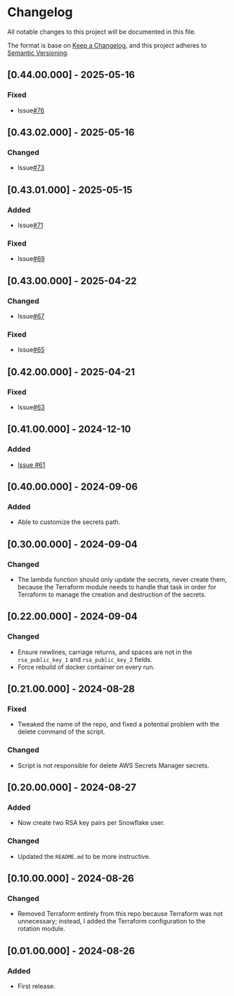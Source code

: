 # Changelog
All notable changes to this project will be documented in this file.

The format is base on [Keep a Changelog](https://keepachangelog.com/en/1.1.0/), and this project adheres to [Semantic Versioning](https://semver.org/spec/v2.0.0.html).


## [0.44.00.000] - 2025-05-16
### Fixed
- Issue[#76](https://github.com/j3-signalroom/iac-snowflake-user-rsa_key_pairs_generator-lambda/issues/76)

## [0.43.02.000] - 2025-05-16
### Changed
- Issue[#73](https://github.com/j3-signalroom/iac-snowflake-user-rsa_key_pairs_generator-lambda/issues/73)

## [0.43.01.000] - 2025-05-15
### Added
- Issue[#71](https://github.com/j3-signalroom/iac-snowflake-user-rsa_key_pairs_generator-lambda/issues/71)

### Fixed
- Issue[#69](https://github.com/j3-signalroom/iac-snowflake-user-rsa_key_pairs_generator-lambda/issues/69)

## [0.43.00.000] - 2025-04-22
### Changed
- Issue[#67](https://github.com/j3-signalroom/iac-snowflake-user-rsa_key_pairs_generator-lambda/issues/67)

### Fixed
- Issue[#65](https://github.com/j3-signalroom/iac-snowflake-user-rsa_key_pairs_generator-lambda/issues/65)

## [0.42.00.000] - 2025-04-21
### Fixed
- Issue[#63](https://github.com/j3-signalroom/iac-snowflake-user-rsa_key_pairs_generator-lambda/issues/63)

## [0.41.00.000] - 2024-12-10
### Added
- [Issue #61](https://github.com/j3-signalroom/iac-snowflake-user-rsa_key_pairs_generator-lambda/issues/61)

## [0.40.00.000] - 2024-09-06
### Added
- Able to customize the secrets path.

## [0.30.00.000] - 2024-09-04
### Changed
- The lambda function should only update the secrets, never create them, because the Terraform module needs to handle that task in order for Terraform to manage the creation and destruction of the secrets.

## [0.22.00.000] - 2024-09-04
### Changed
- Ensure newlines, carriage returns, and spaces are not in the `rsa_public_key_1` and `rsa_public_key_2` fields.
- Force rebuild of docker container on every run.

## [0.21.00.000] - 2024-08-28
### Fixed
- Tweaked the name of the repo, and fixed a potential problem with the delete command of the script. 

### Changed
- Script is not responsible for delete AWS Secrets Manager secrets.

## [0.20.00.000] - 2024-08-27
### Added
- Now create two RSA key pairs per Snowflake user.

### Changed
- Updated the `README.md` to be more instructive.

## [0.10.00.000] - 2024-08-26
### Changed
- Removed Terraform entirely from this repo because Terraform was not unnecessary; instead, I added the Terraform configuration to the rotation module.

## [0.01.00.000] - 2024-08-26
### Added
- First release.